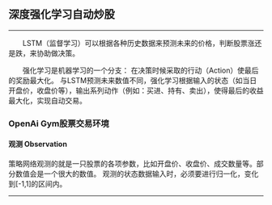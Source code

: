## 深度强化学习自动炒股
---
&emsp;&emsp;LSTM（监督学习）可以根据各种历史数据来预测未来的价格，判断股票涨还是跌，来协助做决策。

&emsp;&emsp;强化学习是机器学习的一个分支：
在决策时候采取的行动（Action）使最后的奖励最大化。
与LSTM预测未来数值不同，强化学习根据输入的状态（如当日开盘价，收盘价等），输出系列动作（例如：买进、持有、卖出），使得最后的收益最大化，实现自动交易。

### OpenAi Gym股票交易环境
#### 观测 Observation
策略网络观测的就是一只股票的各项参数，比如开盘价、收盘价、成交数量等。部分数值会是一个很大的数值。
观测的状态数据输入时，必须要进行归一化，变化到[-1,1]的区间内。

------

